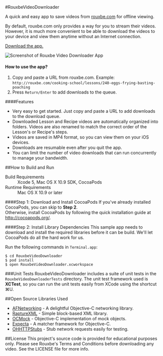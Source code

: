 #RouxbeVideoDownloader

A quick and easy app to save videos from [rouxbe.com](http://rouxbe.com) for offline viewing.

By default, rouxbe.com only provides a way for you to stream their videos. However, it is much more convenient to be able to download the videos to your device and view them anytime without an Internet connection.

[Download the app.](http://tclee.github.io/RouxbeVideoDownloader/downloads/RouxbeVideoDownloader.zip)

![Screenshot of Rouxbe Video Downloader App](http://tclee.github.io/RouxbeVideoDownloader/images/Screenshot.png "Screenshot")

#### How to use the app?
1. Copy and paste a URL from rouxbe.com. Example: `http://rouxbe.com/cooking-school/lessons/240-eggs-frying-basting-poaching`
2. Press `Return/Enter` to add downloads to the queue.

####Features
* Very easy to get started. Just copy and paste a URL to add downloads to the download queue.
* Downloaded Lesson and Recipe videos are automatically organized into folders. Videos are also renamed to match the correct order of the Lesson's or Recipe's steps.
* Videos are saved in MP4 format, so you can view them on your iOS devices.
* Downloads are resumable even after you quit the app.
* You can limit the number of video downloads that can run concurrently to manage your bandwidth.

##How to Build and Run

<dl>
  <dt>Build Requirements</dt>
  <dd>Xcode 5, Mac OS X 10.9 SDK, CocoaPods</dd>
  <dt>Runtime Requirements</dt>
  <dd>Mac OS X 10.9 or later</dd>
</dl>

####Step 1: Download and Install CocoaPods
If you've already installed CocoaPods, you can skip to **Step 2**.  
Otherwise, install CocoaPods by following the quick installation guide at <http://cocoapods.org/>.

####Step 2: Install Library Dependencies
This sample app needs to download and install the required libraries before it can be build. We'll let CocoaPods do all the hard work for us.

Run the following commands in `Terminal.app`: 
```
$ cd RouxbeVideoDownloader
$ pod install  
$ open RouxbeVideoDownloader.xcworkspace
```

###Unit Tests
RouxbeVideoDownloader includes a suite of unit tests in the `RouxbeVideoDownloaderTests` directory. The unit test framework used is **XCTest**, so you can run the unit tests easily from XCode using the shortcut &#8984;U.

##Open Source Libraries Used
* [AFNetworking](https://github.com/AFNetworking/AFNetworking) - A delightful Objective-C networking library.
* [RaptureXML](https://github.com/ZaBlanc/RaptureXML) - Simple block-based XML library.
* [OCMock](https://github.com/erikdoe/ocmock) - Objective-C implementation of mock objects.
* [Expecta](https://github.com/specta/expecta) - A matcher framework for Objective-C.
* [OHHTTPStubs](https://github.com/AliSoftware/OHHTTPStubs) - Stub network requests easily for testing.

##License
This project's source code is provided for educational purposes only. Please see Rouxbe's Terms and Conditions before downloading any video. See the LICENSE file for more info.
